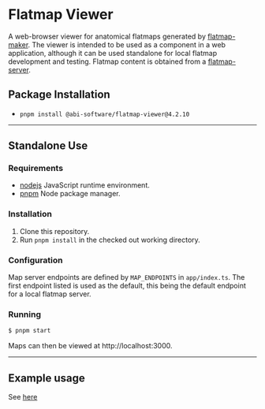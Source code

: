 # Flatmap Viewer

A web-browser viewer for anatomical flatmaps generated by [flatmap-maker](https://github.com/AnatomicMaps/flatmap-maker). The viewer is intended to be used as a component in a web application, although it can be used standalone for local flatmap development and testing. Flatmap content is obtained from a [flatmap-server](https://github.com/AnatomicMaps/flatmap-server).

## Package Installation

*   `pnpm install @abi-software/flatmap-viewer@4.2.10`

---

## Standalone Use

### Requirements

*   [nodejs](https://nodejs.org/) JavaScript runtime environment.
*   [pnpm](https://pnpm.io) Node package manager.

### Installation

1.  Clone this repository.
2.  Run `pnpm install` in the checked out working directory.


### Configuration

Map server endpoints are defined by `MAP_ENDPOINTS` in `app/index.ts`. The first endpoint listed is used as the default, this being the default endpoint for a local flatmap server.

### Running

```sh
$ pnpm start
```

Maps can then be viewed at http://localhost:3000.

---

## Example usage

See [here](https://anatomicmaps.github.io/flatmap-viewer/documents/HowTo_Guide.html)
